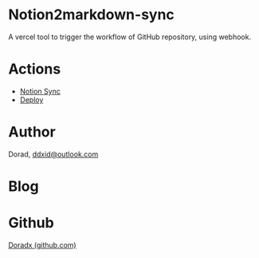 # Notion2markdown-sync

A vercel tool to trigger the workflow of GitHub repository, using webhook.

# Actions

- [Notion Sync](./api/sync?event_type='notion_sync')
- [Deploy](./api/sync?event_type='deploy')


# Author

Dorad, ddxid@outlook.com

# Blog

[](https://blog.cuger.cn)

# Github

[Doradx (github.com)](https://github.com/Doradx)